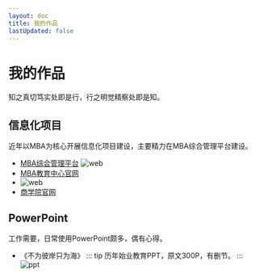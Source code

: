 ```yaml
---
layout: doc
title: 我的作品
lastUpdated: false
---
```


# 我的作品
知之真切笃实处即是行，行之明觉精察处即是知。

## 信息化项目

近年以MBA为核心开展信息化项目建设，主要精力在MBA综合管理平台建设。

* [MBA综合管理平台](https://mba.guet.edu.cn)
![web](/img/web.png)
* [MBA教育中心官网](https://www.guet.edu.cn/mba)
* ![web](/img/mba.png)
* [商学院官网](https://www.guet.edu.cn/dept5)

## PowerPoint

工作需要，日常使用PowerPoint颇多，偶有心得。

* 《不为彼岸只为海》
::: tip
 历年始业教育PPT，原文300P，有删节。
:::
![ppt](/img/PPT.jpg)